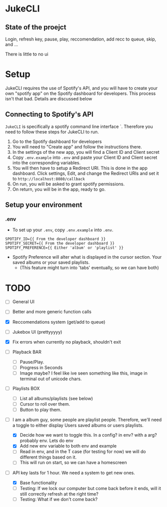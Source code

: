# JukeCLI

## State of the proejct

Login, refresh key, pause, play, reccomendation, add recc to queue, skip, and ...

There is little to no ui

# Setup

JukeCLI requires the use of Spotify's API, and you will have to create your own "spotify app" on the Spotify dashboard for developers. This process isn't that bad. Details are discussed below

## Connecting to Spotify's API

`JukeCLI` is specifically a spotify command line interface `. Therefore you need to follow these steps for JukeCLI to run.

1. Go to the Spotify dashboard for developers
2. You will need to "Create app" and follow the instructions there.
3. In the settings of the new app, you will find a Client ID and Client secret
4. Copy `.env.example` into `.env` and paste your Client ID and Client secret into the corresponding variables.
5. You will then have to setup a Redirect URI. This is done in the app dashboard. Click settings, Edit, and change the Redirect URIs and set it to `http://localhost:8080/callback`
6. On run, you will be asked to grant spotify permissions.
7. On return, you will be in the app, ready to go.

## Setup your environment

### .env

-   To set up your `.env`, copy `.env.example` into `.env`.

```
SPOTIFY_ID={{ From the developer dashboard }}
SPOTIFY_SECRET={{ From the developer dashboard }}
SPOTIFY_PREFERENCE={{ Either 'album' or 'playlist' }}
```

-   Spotify Preference will alter what is displayed in the cursor section. Your saved albums or your saved playlists.
    -   (This feature might turn into 'tabs' eventually, so we can have both)

# TODO

-   [ ] General UI
-   [ ] Better and more generic function calls
-   [x] Reccomendations system (get/add to queue)
-   [ ] Jukebox UI (prettyyyyy)
-   [x] Fix errors when currently no playback, shouldn't exit
-   [ ] Playback BAR
    -   [ ] Pause/Play.
    -   [ ] Progress in Seconds
    -   [ ] Image maybe? I feel like ive seen something like this, image in terminal out of unicode chars.
-   [ ] Playlists BOX
    -   [ ] List all albums/playlists (see below)
    -   [ ] Cursor to roll over them.
    -   [ ] Button to play them.
-   [ ] I am a album guy, some people are playlist people. Therefore, we'll need a toggle to either display Users saved albums or users playlists.

    -   [x] Decide how we want to toggle this. In a config? in env? with a arg? probably env. Lets do env
    -   [x] Add new env variable to both env and example
    -   [ ] Read in env, and in the T case (for testing for now) we will do different things based on it.
    -   [ ] This will run on start, so we can have a homescreen

-   [ ] API key lasts for 1 hour. We need a system to get new ones.
    -   [x] Base functionality
    -   [ ] Testing: If we lock our computer but come back before it ends, will it still correctly refresh at the right time?
    -   [ ] Testing: What if we don't come back?
